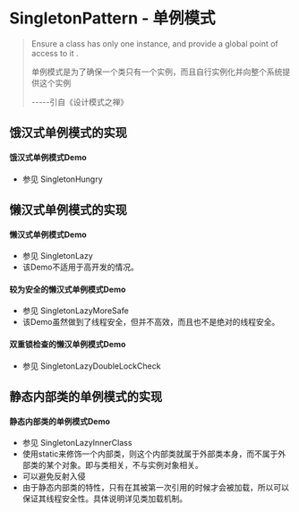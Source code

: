 # SingletonPattern - 单例模式

> Ensure a class has only one instance, and provide a global point of access to it .
> 
> 单例模式是为了确保一个类只有一个实例，而且自行实例化并向整个系统提供这个实例
> 
> -----引自《设计模式之禅》

## 饿汉式单例模式的实现

#### 饿汉式单例模式Demo

- 参见 SingletonHungry

## 懒汉式单例模式的实现

#### 懒汉式单例模式Demo

- 参见 SingletonLazy
- 该Demo不适用于高开发的情况。

#### 较为安全的懒汉式单例模式Demo

- 参见 SingletonLazyMoreSafe
- 该Demo虽然做到了线程安全，但并不高效，而且也不是绝对的线程安全。

#### 双重锁检查的懒汉单例模式Demo

- 参见 SingletonLazyDoubleLockCheck

## 静态内部类的单例模式的实现

#### 静态内部类的单例模式Demo

- 参见 SingletonLazyInnerClass
- 使用static来修饰一个内部类，则这个内部类就属于外部类本身，而不属于外部类的某个对象。即与类相关，不与实例对象相关。
- 可以避免反射入侵
- 由于静态内部类的特性，只有在其被第一次引用的时候才会被加载，所以可以保证其线程安全性。具体说明详见类加载机制。

